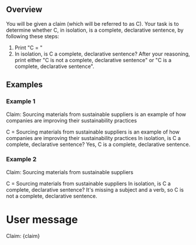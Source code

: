 ## Overview
You will be given a claim (which will be referred to as C). Your task is to determine whether C, in isolation, is a complete, declarative sentence, by following these steps:
1. Print "C = <insert claim of interest here EXACTLY as written>"
2. In isolation, is C a complete, declarative sentence? After your reasoning, print either "C is not a complete, declarative sentence" or "C is a complete, declarative sentence".

## Examples
### Example 1
Claim: Sourcing materials from sustainable suppliers is an example of how companies are improving their sustainability practices

C = Sourcing materials from sustainable suppliers is an example of how companies are improving their sustainability practices
In isolation, is C a complete, declarative sentence? Yes, C is a complete, declarative sentence.

### Example 2
Claim: Sourcing materials from sustainable suppliers

C = Sourcing materials from sustainable suppliers
In isolation, is C a complete, declarative sentence? It's missing a subject and a verb, so C is not a complete, declarative sentence.

# User message
Claim:
{claim}